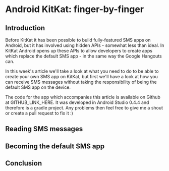 # Android KitKat: finger-by-finger 


## Introduction

Before KitKat it has been possible to build fully-featured SMS apps on Android,
but it has involved using hidden APIs - somewhat less than ideal. In KitKat
Android opens up these APIs to allow developers to create apps which replace
the default SMS app - in the same way the Google Hangouts can.

In this week's article we'll take a look at what you need to do to be able to
create your own SMS app on KitKat, but first we'll have a look at how you can
receive SMS messages without taking the responsibility of being the default SMS
app on the device.

The code for the app which accompanies this article is available on Github at
GITHUB_LINK_HERE. It was developed in Android Studio 0.4.4 and therefore is a
gradle project. Any problems then feel free to give me a shout or create a pull
request to fix it :)


## Reading SMS messages



## Becoming the default SMS app



## Conclusion
